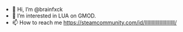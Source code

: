 - 👋 Hi, I’m @brainfxck
- 👀 I’m interested in LUA on GMOD.
- 📫 How to reach me https://steamcommunity.com/id/lIIIIlllIllIIIlIIIIIll/

<!---
brainfxck/brainfxck is a ✨ special ✨ repository because its `README.md` (this file) appears on your GitHub profile.
You can click the Preview link to take a look at your changes.
--->
